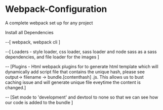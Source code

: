 # Webpack-Configuration
  A complete webpack set up for any project

Install all Dependencies 

 --[ webpack, webpack cli ]
 
 --[ Loaders - style loader, css loader, sass loader and node sass as a sass dependencies, and file loader for the images ]
 
 -- [Plugins - Html webpack plugins for to generate html template which will dynamically add script file that contains the unique hash, please see output-> filename -> bundle.[contenthash]
 .js. This allows us to bust caching issue and will generate unique file eveytime the content is changed.]
 
 -- [Set mode to 'development' and devtool to none so that we can see how our code is added to the bundle ]
 
 
